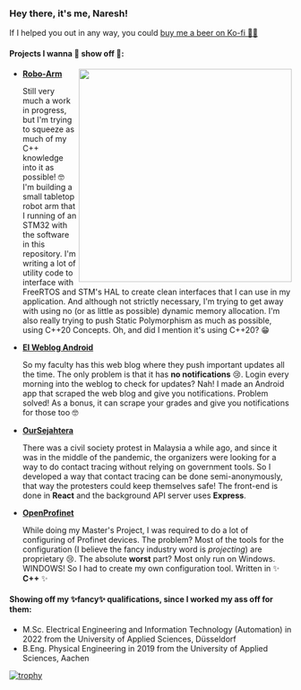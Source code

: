 ### Hey there, it's me, Naresh! 
If I helped you out in any way, you could [buy me a beer on Ko-fi 🍻🍻](https://ko-fi.com/nareshkumarrao) 

#### Projects I wanna 💖 show off 💖:

<img align='right' src="https://github-readme-stats.vercel.app/api?username=naresh97&show_icons=true&theme=react" width="380">

- [**Robo-Arm**](https://github.com/naresh97/Robo-Arm)

  Still very much a work in progress, but I'm trying to squeeze as much of my C++ knowledge into it as possible! 🤓 I'm building a small tabletop robot arm that I running of an STM32 with the software in this repository. I'm writing a lot of utility code to interface with FreeRTOS and STM's HAL to create clean interfaces that I can use in my application. And although not strictly necessary, I'm trying to get away with using no (or as little as possible) dynamic memory allocation. I'm also really trying to push Static Polymorphism as much as possible, using C++20 Concepts. Oh, and did I mention it's using C++20? 😁

- [**EI Weblog Android**](https://github.com/naresh97/ei-weblog-android)

  So my faculty has this web blog where they push important updates all the time. The only problem is that it has **no notifications** 😢. Login every morning into the weblog to check for updates? Nah! I made an Android app that scraped the web blog and give you notifications. Problem solved! As a bonus, it can scrape your grades and give you notifications for those too 🤓
  
- [**OurSejahtera**](https://github.com/naresh97/our-sejahtera)

  There was a civil society protest in Malaysia a while ago, and since it was in the middle of the pandemic, the organizers were looking for a way to do contact tracing without relying on government tools. So I developed a way that contact tracing can be done semi-anonymously, that way the protesters could keep themselves safe! The front-end is done in **React** and the background API server uses **Express**. 
  
- [**OpenProfinet**](https://github.com/naresh97/OpenProfinet)

  While doing my Master's Project, I was required to do a lot of configuring of Profinet devices. The problem? Most of the tools for the configuration (I believe the fancy industry word is _projecting_) are proprietary 😢. The absolute **worst** part? Most only run on Windows. WINDOWS! So I had to create my own configuration tool. Written in ✨ **C++** ✨

#### Showing off my ✨**fancy**✨ **qualifications**, since I worked my ass off for them:

- M.Sc. Electrical Engineering and Information Technology (Automation) in 2022 from the University of Applied Sciences, Düsseldorf
- B.Eng. Physical Engineering in 2019 from the University of Applied Sciences, Aachen

[![trophy](https://github-profile-trophy.vercel.app/?username=naresh97&theme=nord&row=1&margin-w=15)](https://github.com/ryo-ma/github-profile-trophy)
